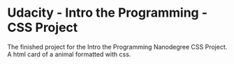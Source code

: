 # Udacity -  Intro the Programming - CSS Project

The finished project for the Intro the Programming Nanodegree CSS Project. A html card of a animal formatted with css.
